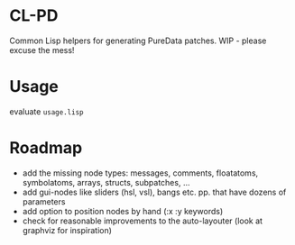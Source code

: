 # CL-PD

Common Lisp helpers for generating PureData patches. WIP - please excuse the mess!

# Usage

evaluate `usage.lisp`

# Roadmap

- add the missing node types: messages, comments, floatatoms, symbolatoms, arrays, structs, subpatches, ...
- add gui-nodes like sliders (hsl, vsl), bangs etc. pp. that have dozens of parameters
- add option to position nodes by hand (:x :y keywords)
- check for reasonable improvements to the auto-layouter (look at graphviz for inspiration)
